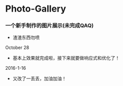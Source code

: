 Photo-Gallery
=============

### 一个新手制作的图片展示(未完成QAQ)

* 渣渣东西勿喷

October 28

* 基本上效果就完成啦，接下来就要做响应式和优化了！

2016-1-16

* 又改了一丢丢，加油加油！
